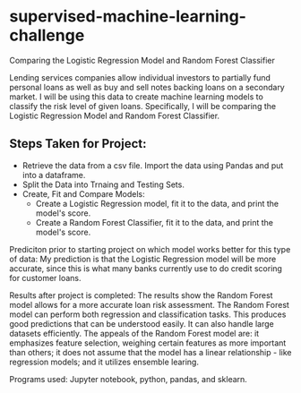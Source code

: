 # supervised-machine-learning-challenge
Comparing the Logistic Regression Model and Random Forest Classifier

Lending services companies allow individual investors to partially fund personal loans as well as buy and sell notes backing loans on a secondary market. I will be using this data to create machine learning models to classify the risk level of given loans. Specifically, I will be comparing the Logistic Regression Model and Random Forest Classifier.

## Steps Taken for Project:
- Retrieve the data from a csv file. Import the data using Pandas and put into a dataframe.
- Split the Data into Trnaing and Testing Sets.
- Create, Fit and Compare Models:
  - Create a Logistic Regression model, fit it to the data, and print the model's score.
  - Create a Random Forest Classifier, fit it to the data, and print the model's score.
  
Prediciton prior to starting project on which model works better for this type of data: My prediction is that the Logistic Regression model will be more accurate, since this is what many banks currently use to do credit scoring for customer loans.

Results after project is completed: The results show the Random Forest model allows for a more accurate loan risk assessment. The Random Forest model can perform both regression and classification tasks. This produces good predictions that can be understood easily. It can also handle large datasets efficiently. The appeals of the Random Forest model are: it emphasizes feature selection, weighing certain features as more important than others; it does not assume that the model has a linear relationship - like regression models; and it utilizes ensemble learing.

Programs used: Jupyter notebook, python, pandas, and sklearn.
